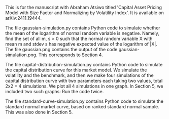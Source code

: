 This is for the manuscript with Abraham Atsiwo titled 'Capital Asset Pricing Model with Size Factor and Normalizing by Volatility Index'. It is available on arXiv:2411.19444.

The file gaussian-simulation.py contains Python code to simulate whether the mean of the logarithm of normal random variable is negative. Namely, find the set of all m, s > 0 such that the normal random variable X with mean m and stdev s has negative expected value of the logarithm of |X|. The file gaussian.png contains the output of the code gaussian-simulation.png. This corresponds to Section 4. 

The file capital-distribution-simulation.py contains Python code to simulate the capital distribution curve for this market model. We simulate the volatility and the benchmark, and then we make four simulations of the capital distribution curve with two parameters each taking two values, total 2x2 = 4 simulations. We plot all 4 simulations in one graph. In Section 5, we included two such graphs: Run the code twice. 

The file standard-curve-simulation.py contains Python code to simulate the standard normal market curve, based on ranked standard normal sample. This was also done in Section 5. 



